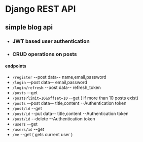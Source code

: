 # Django REST API

## simple blog api

- ### JWT based user authentication
- ### CRUD operations on posts

#### endpoints

- `/register` --post data-- name,email,password
- `/login` --post data-- email,password
- `/login/refresh` --post data-- refresh_token
- `/posts` --get
- `/posts?limit=10&offset=10` --get ( if more than 10 posts exist)
- `/posts` --post data-- title,content --Authentication token
- `/post/id` --get
- `/post/id` --put data-- title,content --Authentication token
- `/post/id` --delete --Authentication token
- `/users` --get
- `/users/id` --get
- `/me` --get ( gets current user )
